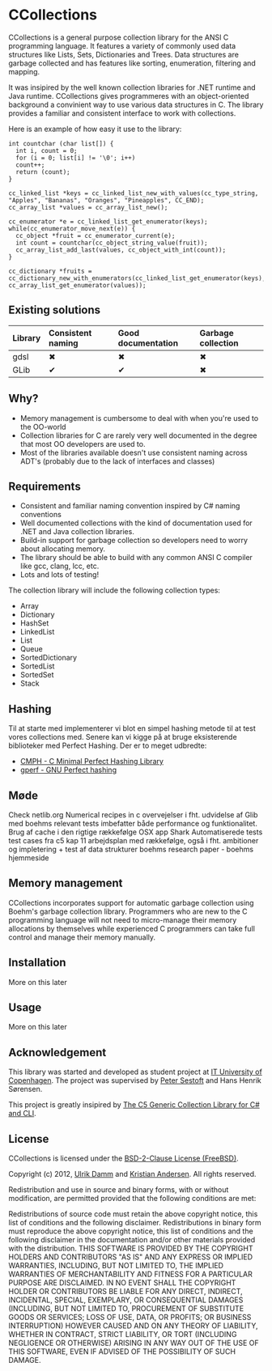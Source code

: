# CCollections

CCollections is a general purpose collection library for the ANSI C programming language. 
It features a variety of commonly used data structures like Lists, Sets, Dictionaries and Trees. Data structures are garbage collected and has features like sorting, enumeration, filtering and mapping.

It was insipired by the well known collection libraries for .NET runtime and Java runtime.
CCollections gives programmeres with an object-oriented background a convinient way to use various data structures in C.
The library provides a familiar and consistent interface to work with collections.

Here is an example of how easy it use to the library:

    int countchar (char list[]) {
      int i, count = 0;
      for (i = 0; list[i] != '\0'; i++)
      count++;
      return (count);
    }

    cc_linked_list *keys = cc_linked_list_new_with_values(cc_type_string, "Apples", "Bananas", "Oranges", "Pineapples", CC_END);
    cc_array_list *values = cc_array_list_new();

    cc_enumerator *e = cc_linked_list_get_enumerator(keys);
    while(cc_enumerator_move_next(e)) {
      cc_object *fruit = cc_enumerator_current(e);
      int count = countchar(cc_object_string_value(fruit));
      cc_array_list_add_last(values, cc_object_with_int(count));
    }

    cc_dictionary *fruits = cc_dictionary_new_with_enumerators(cc_linked_list_get_enumerator(keys), cc_array_list_get_enumerator(values));

## Existing solutions

| Library | Consistent naming | Good documentation | Garbage collection |
| :------ | :---------------- | :----------------- | :----------------- |
| gdsl    | ✖                 | ✖                  | ✖                  |
| GLib    | ✔                 | ✔                  | ✖                  |



## Why?

* Memory management is cumbersome to deal with when you're used to the OO-world
* Collection libraries for C are rarely very well documented in the degree that most OO developers are used to.
* Most of the libraries available doesn't use consistent naming across ADT's (probably due to the lack of interfaces and classes)

## Requirements

* Consistent and familiar naming convention inspired by C# naming conventions
* Well documented collections with the kind of documentation used for .NET and Java collection libraries.
* Build-in support for garbage collection so developers need to worry about allocating memory.
* The library should be able to build with any common ANSI C compiler like gcc, clang, lcc, etc.
* Lots and lots of testing!

The collection library will include the following collection types:

* Array
* Dictionary
* HashSet
* LinkedList
* List
* Queue
* SortedDictionary
* SortedList
* SortedSet
* Stack

## Hashing

Til at starte med implementerer vi blot en simpel hashing metode til at test vores collections med. Senere kan vi
kigge på at bruge eksisterende biblioteker med Perfect Hashing. Der er to meget udbredte:

* [CMPH - C Minimal Perfect Hashing Library](http://cmph.sourceforge.net/)
* [gperf - GNU Perfect hashing](http://www.gnu.org/software/gperf/#TOCintroduction)

## Møde

Check netlib.org
Numerical recipes in c
overvejelser i fht. udvidelse af Glib med boehms relevant
tests imbefatter både performance og funktionalitet.
Brug af cache i den rigtige rækkefølge
OSX app Shark
Automatiserede tests
test cases fra c5 kap 11
arbejdsplan med rækkefølge, også i fht. ambitioner og impletering + test af data strukturer
boehms research paper - boehms hjemmeside

## Memory management

CCollections incorporates support for automatic garbage collection using Boehm's garbage collection library.
Programmers who are new to the C programming language will not need to micro-manage their memory allocations by themselves
while experienced C programmers can take full control and manage their memory manually.

## Installation

More on this later

## Usage

More on this later

## Acknowledgement

This library was started and developed as student project at [IT University of Copenhagen](http://itu.dk/).
The project was supervised by [Peter Sestoft](http://itu.dk/people/sestoft) and Hans Henrik Sørensen.

This project is greatly insipired by [The C5 Generic Collection Library for C# and CLI](http://www.itu.dk/research/c5/).

## License
CCollections is licensed under the [BSD-2-Clause License (FreeBSD)](http://opensource.org/licenses/BSD-2-Clause).

Copyright (c) 2012, [Ulrik Damm](http://github.com/ulrikdamm) and [Kristian Andersen](http://github.com/ksmandersen).
All rights reserved.

Redistribution and use in source and binary forms, with or without modification, are permitted provided that the following conditions are met:

Redistributions of source code must retain the above copyright notice, this list of conditions and the following disclaimer. Redistributions in binary form must reproduce the above copyright notice, this list of conditions and the following disclaimer in the documentation and/or other materials provided with the distribution. THIS SOFTWARE IS PROVIDED BY THE COPYRIGHT HOLDERS AND CONTRIBUTORS "AS IS" AND ANY EXPRESS OR IMPLIED WARRANTIES, INCLUDING, BUT NOT LIMITED TO, THE IMPLIED WARRANTIES OF MERCHANTABILITY AND FITNESS FOR A PARTICULAR PURPOSE ARE DISCLAIMED. IN NO EVENT SHALL THE COPYRIGHT HOLDER OR CONTRIBUTORS BE LIABLE FOR ANY DIRECT, INDIRECT, INCIDENTAL, SPECIAL, EXEMPLARY, OR CONSEQUENTIAL DAMAGES (INCLUDING, BUT NOT LIMITED TO, PROCUREMENT OF SUBSTITUTE GOODS OR SERVICES; LOSS OF USE, DATA, OR PROFITS; OR BUSINESS INTERRUPTION) HOWEVER CAUSED AND ON ANY THEORY OF LIABILITY, WHETHER IN CONTRACT, STRICT LIABILITY, OR TORT (INCLUDING NEGLIGENCE OR OTHERWISE) ARISING IN ANY WAY OUT OF THE USE OF THIS SOFTWARE, EVEN IF ADVISED OF THE POSSIBILITY OF SUCH DAMAGE.


